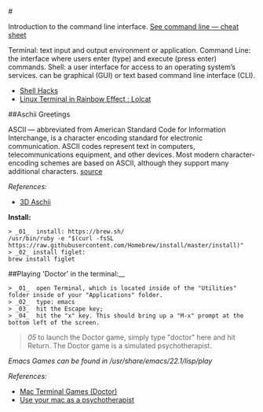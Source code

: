 #<Hello Worlds> 

Introduction to the command line interface. [See command line  — cheat sheet](https://gist.github.com/poopsplat/7195274)

Terminal: text input and output environment or application.
Command Line: the interface where users enter (type) and execute (press enter) commands.
Shell: a user interface for access to an operating system’s services. can be graphical (GUI) or text based command line interface (CLI).


- [Shell Hacks](https://www.shellhacks.com/)
- [Linux Terminal in Rainbow Effect : Lolcat](https://www.ethicalhackx.com/linux-terminal-rainbow-effect-lolcat/)

##Aschii Greetings

ASCII — abbreviated from American Standard Code for Information Interchange, is a character encoding standard for electronic communication. ASCII codes represent text in computers, telecommunications equipment, and other devices. Most modern character-encoding schemes are based on ASCII, although they support many additional characters. [source](https://en.wikipedia.org/wiki/ASCII)

_References:_
- [3D Aschii](http://www.hilobrow.com/2011/05/11/ascii-in-3d/)

__Install:__

	> _01_  install: https://brew.sh/
	/usr/bin/ruby -e "$(curl -fsSL https://raw.githubusercontent.com/Homebrew/install/master/install)"
	> _02_ install figlet: 
	brew install figlet

##Playing 'Doctor' in the terminal:__

	> _01_  open Terminal, which is located inside of the "Utilities" folder inside of your "Applications" folder.
	> _02_  type: emacs
	> _03_  hit the Escape key;
	> _04_  hit the "x" key. This should bring up a "M-x" prompt at the bottom left of the screen. 
  > _05_  to launch the Doctor game, simply type "doctor" here and hit Return. The Doctor game is a simulated psychotherapist.
  
_Emacs Games can be found in /usr/share/emacs/22.1/lisp/play_
  
_References:_
- [Mac Terminal Games (Doctor)](https://www.youtube.com/watch?v=smrQWc7JYiI)
- [Use your mac as a psychotherapist](http://osxdaily.com/2010/01/23/use-your-mac-as-a-psychotherapist/)





